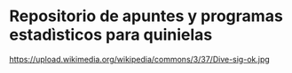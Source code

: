 # Repositorio de apuntes y programas estadìsticos para quinielas
https://upload.wikimedia.org/wikipedia/commons/3/37/Dive-sig-ok.jpg
